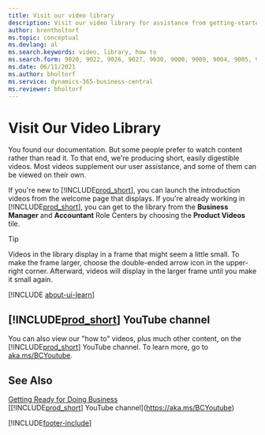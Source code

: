 ```yaml
---
title: Visit our video library
description: Visit our video library for assistance from getting-started videos that illustrate common "how to" tasks to subject matter product videos. 
author: brentholtorf
ms.topic: conceptual
ms.devlang: al
ms.search.keywords: video, library, how to
ms.search.form: 9020, 9022, 9026, 9027, 9030, 9000, 9009, 9004, 9005, 9024, 9006, 9007, 9010, 9016, 9017
ms.date: 06/11/2021
ms.author: bholtorf
ms.service: dynamics-365-business-central
ms.reviewer: bholtorf
---
```

# Visit Our Video Library

You found our documentation. But some people prefer to watch content rather than read it. To that end, we're producing short, easily digestible videos. Most videos supplement our user assistance, and some of them can be viewed on their own.  

If you're new to [!INCLUDE[prod_short](includes/prod_short.md)], you can launch the introduction videos from the welcome page that displays. If you're already working in [!INCLUDE[prod_short](includes/prod_short.md)], you can get to the library from the **Business Manager** and **Accountant** Role Centers by choosing the **Product Videos** tile.  

> [!Tip]  
> Videos in the library display in a frame that might seem a little small. To make the frame larger, choose the double-ended arrow icon in the upper-right corner. Afterward, videos will display in the larger frame until you make it small again.

[!INCLUDE [about-ui-learn](includes/about-ui-learn.md)]

## [!INCLUDE[prod_short](includes/prod_short.md)] YouTube channel

You can also view our "how to" videos, plus much other content, on the [!INCLUDE[prod_short](includes/prod_short.md)] YouTube channel. To learn more, go to [aka.ms/BCYoutube](https://aka.ms/BCYoutube).


## See Also

[Getting Ready for Doing Business](ui-get-ready-business.md)  
[[!INCLUDE[prod_short](includes/prod_short.md)] YouTube channel](https://aka.ms/BCYoutube)  


[!INCLUDE[footer-include](includes/footer-banner.md)]